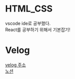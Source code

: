 # HTML_CSS
vscode ide로 공부했다. <br />
React를 공부하기 위해서 기본잡기!
<br />
# Velog
[velog 주소](https://velog.io/@zxzz45/series/HTML-CSS) <br/>
[노션](https://www.notion.so/908d6ef00c654113a94ff51b4aab4e37?v=f4868e9251114459bce51c01b700035f)
